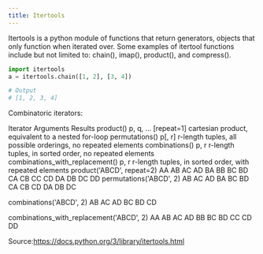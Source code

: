 ```yaml
---
title: Itertools
---
```


Itertools is a python module of functions that return generators, objects that only function when iterated over. 
Some examples of itertool functions include but not limited to: chain(), imap(), product(), and compress().

```py
import itertools
a = itertools.chain([1, 2], [3, 4])

# Output
# [1, 2, 3, 4]
```

Combinatoric iterators:

Iterator	                                           Arguments	                                 Results
product()	                                            p, q, … [repeat=1]	                       cartesian product, equivalent to a nested                                                                                                  for-loop
permutations()	                                      p[, r]	                                   r-length tuples, all possible orderings,                                                                                                  no repeated elements
combinations()	                                      p, r	                                     r-length tuples, in sorted order, no                                                                                                      repeated elements
combinations_with_replacement()	                      p, r	                                     r-length tuples, in sorted order, with                                                                                                    repeated elements
product('ABCD', repeat=2)	 	                                                                     AA AB AC AD BA BB BC BD CA CB CC CD DA DB                                                                                                  DC DD
permutations('ABCD', 2)	 	                                                                       AB AC AD BA BC BD CA CB CD DA DB DC

combinations('ABCD', 2)	 	                                                                       AB AC AD BC BD CD

combinations_with_replacement('ABCD', 2)	 	                                                     AA AB AC AD BB BC BD CC CD DD


Source:https://docs.python.org/3/library/itertools.html
